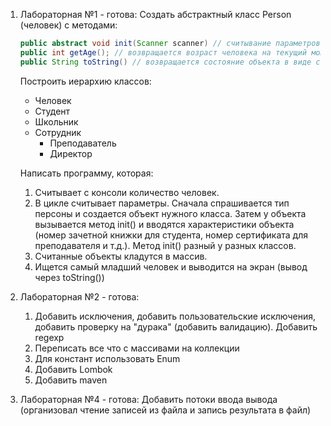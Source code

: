1. Лабораторная №1 - готова:
	Создать абстрактный класс Person (человек) с методами:
	```Java
	public abstract void init(Scanner scanner) // считывание параметров с консоли
	public int getAge(); // возвращается возраст человека на текущий момент (полное количество лет) 
	public String toString() // возвращается состояние объекта в виде строки (определяется только в наследниках, т.к.определен в Object)
	```
	Построить иерархию классов:
	* Человек 
  	* Студент
  	* Школьник
  	* Сотрудник
    	* Преподаватель
    	* Директор

	Написать программу, которая:
	1) Считывает с консоли количество человек.
	2) В цикле считывает параметры. Сначала спрашивается тип персоны и создается объект
	нужного класса. Затем у объекта вызывается метод init() и вводятся характеристики
	объекта (номер зачетной книжки для студента, номер сертификата для преподавателя и
	т.д.).
	Метод init() разный у разных классов.
	3) Считанные объекты кладутся в массив.
	4) Ищется самый младший человек и выводится на экран (вывод через toString())

2. Лабораторная №2 - готова:
	1) Добавить исключения, добавить пользовательские исключения, добавить проверку на "дурака" (добавить валидацию). Добавить regexp
	2) Переписать все что с массивами на коллекции
	3) Для констант использовать Enum
	4) Добавить Lombok
	5) Добавить maven

3. Лабораторная №4 - готова:
	Добавить потоки ввода вывода (организовал чтение записей из файла и запись результата в файл)
